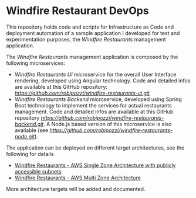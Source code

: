 # Windfire Restaurant DevOps
This repository holds code and scripts for Infrastructure as Code and deployment automation of a sample application I developed for test and experimentation purposes, the *Windfire Restaurants* management application.

The *Windfire Restaurants* management application is composed by the following microservices:

* *Windfire Restaurants UI* microservice for the overall User Interface rendering, developed using Angular technology. Code and detailed infos are available at this GitHub repository: *https://github.com/robipozzi/windfire-restaurants-ui.git*
* *Windfire Restaurants Backend* microservice, developed using Spring Boot technology to implement the services for actual restaurants management. Code and detailed infos are available at this GitHub repository *https://github.com/robipozzi/windfire-restaurants-backend.git*. A Node.js based version of this microservice is also available (see *https://github.com/robipozzi/windfire-restaurants-node.git*).

The application can be deployed on different target architectures, see the following for details

* [Windfire Restaurants - AWS Single Zone Architecture with publicly accessible subnets](aws/SingleZone/README.md)
* [Windfire Restaurants - AWS Multi Zone Architecture](aws/MultiZone/README.md)

More architecture targets will be added and documented.